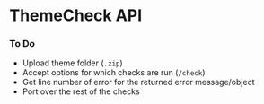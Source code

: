 ThemeCheck API
==============

### To Do
- Upload theme folder (`.zip`)
- Accept options for which checks are run (`/check`)
- Get line number of error for the returned error message/object
- Port over the rest of the checks
